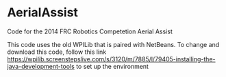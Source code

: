 # AerialAssist
Code for the 2014 FRC Robotics Competetion Aerial Assist


This code uses the old WPILib that is paired with NetBeans.
To change and download this code, follow this link  https://wpilib.screenstepslive.com/s/3120/m/7885/l/79405-installing-the-java-development-tools to set up the environment
